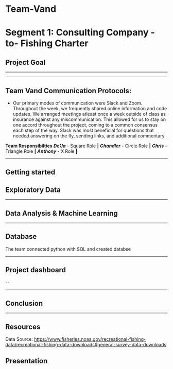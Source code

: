 # Team-Vand
# Segment 1: Consulting Company -to- Fishing Charter

## Project Goal


---------------------------


---------------------------

## Team Vand Communication Protocols:

- Our primary modes of communication were Slack and Zoom. Throughout the week, we frequently shared online information and code updates. We arranged meetings atleast once a week outside of class as insurance against any miscommunication. This allowed for us to stay on one accord throughout the project, coming to a common consensus each step of the way. Slack was most beneficial for questions that needed answering on the fly, sending links, and additional commentary.

**Team Responsibilties**
***De'Ja*** - Square Role **|** 
***Chandler*** - Circle Role **|** 
***Chris*** - Triangle Role **|** 
***Anthony*** - X Role **|** 

--------------------------

## Getting started



## Exploratory Data 



--------------------------------

## Data Analysis & Machine Learning


----------------------------

## Database

The team connected python with SQL and created databse 


----------------------------

## Project dashboard

-- 

----------------------------

## Conclusion


----------------------------

## Resources


Data Source: 
https://www.fisheries.noaa.gov/recreational-fishing-data/recreational-fishing-data-downloads#general-survey-data-downloads

## Presentation 

